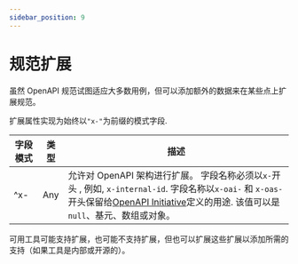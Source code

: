 ```yaml
---
sidebar_position: 9
---
```


# 规范扩展

虽然 OpenAPI 规范试图适应大多数用例，但可以添加额外的数据来在某些点上扩展规范。

扩展属性实现为始终以`"x-"`为前缀的模式字段.

| 字段模式                         | 类型 | 描述                                                                                                                                                                                                                  |
| -------------------------------- | :--: | --------------------------------------------------------------------------------------------------------------------------------------------------------------------------------------------------------------------- |
| <a name="infoExtensions"></a>^x- | Any  | 允许对 OpenAPI 架构进行扩展。 字段名称必须以`x-`开头 , 例如, `x-internal-id`. 字段名称以`x-oai-` 和 `x-oas-`开头保留给[OpenAPI Initiative](https://www.openapis.org/)定义的用途. 该值可以是`null`、基元、数组或对象。 |

可用工具可能支持扩展，也可能不支持扩展，但也可以扩展这些扩展以添加所需的支持（如果工具是内部或开源的）。
